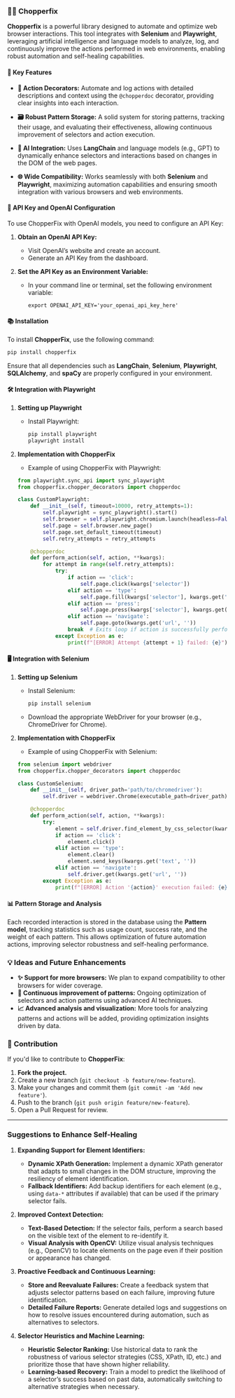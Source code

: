 
### 🫎🔬 **Chopperfix**

**Chopperfix** is a powerful library designed to automate and optimize web browser interactions. This tool integrates with **Selenium** and **Playwright**, leveraging artificial intelligence and language models to analyze, log, and continuously improve the actions performed in web environments, enabling robust automation and self-healing capabilities.

#### 🚀 **Key Features**

- **🎯 Action Decorators:** Automate and log actions with detailed descriptions and context using the `@chopperdoc` decorator, providing clear insights into each interaction.

- **🗃️ Robust Pattern Storage:** A solid system for storing patterns, tracking their usage, and evaluating their effectiveness, allowing continuous improvement of selectors and action execution.

- **🤖 AI Integration:** Uses **LangChain** and language models (e.g., GPT) to dynamically enhance selectors and interactions based on changes in the DOM of the web pages.

- **🌐 Wide Compatibility:** Works seamlessly with both **Selenium** and **Playwright**, maximizing automation capabilities and ensuring smooth integration with various browsers and web environments.

#### 🔧 **API Key and OpenAI Configuration**

To use ChopperFix with OpenAI models, you need to configure an API Key:

1. **Obtain an OpenAI API Key:**
   - Visit OpenAI’s website and create an account.
   - Generate an API Key from the dashboard.

2. **Set the API Key as an Environment Variable:**
   - In your command line or terminal, set the following environment variable:
     ```
     export OPENAI_API_KEY='your_openai_api_key_here'
     ```

#### 📚 **Installation**

To install **ChopperFix**, use the following command:
```bash
pip install chopperfix
```
Ensure that all dependencies such as **LangChain**, **Selenium**, **Playwright**, **SQLAlchemy**, and **spaCy** are properly configured in your environment.

#### 🛠️ **Integration with Playwright**

1. **Setting up Playwright**
   - Install Playwright:
     ```bash
     pip install playwright
     playwright install
     ```

2. **Implementation with ChopperFix**
   - Example of using ChopperFix with Playwright:
   ```python
   from playwright.sync_api import sync_playwright
   from chopperfix.chopper_decorators import chopperdoc

   class CustomPlaywright:
       def __init__(self, timeout=10000, retry_attempts=1):
           self.playwright = sync_playwright().start()
           self.browser = self.playwright.chromium.launch(headless=False)
           self.page = self.browser.new_page()
           self.page.set_default_timeout(timeout)
           self.retry_attempts = retry_attempts

       @chopperdoc
       def perform_action(self, action, **kwargs):
           for attempt in range(self.retry_attempts):
               try:
                   if action == 'click':
                       self.page.click(kwargs['selector'])
                   elif action == 'type':
                       self.page.fill(kwargs['selector'], kwargs.get('text', ''))
                   elif action == 'press':
                       self.page.press(kwargs['selector'], kwargs.get('key', ''))
                   elif action == 'navigate':
                       self.page.goto(kwargs.get('url', ''))
                   break  # Exits loop if action is successfully performed
               except Exception as e:
                   print(f"[ERROR] Attempt {attempt + 1} failed: {e}")
   ```

#### 🖥️ **Integration with Selenium**

1. **Setting up Selenium**
   - Install Selenium:
     ```bash
     pip install selenium
     ```
   - Download the appropriate WebDriver for your browser (e.g., ChromeDriver for Chrome).

2. **Implementation with ChopperFix**
   - Example of using ChopperFix with Selenium:
   ```python
   from selenium import webdriver
   from chopperfix.chopper_decorators import chopperdoc

   class CustomSelenium:
       def __init__(self, driver_path='path/to/chromedriver'):
           self.driver = webdriver.Chrome(executable_path=driver_path)

       @chopperdoc
       def perform_action(self, action, **kwargs):
           try:
               element = self.driver.find_element_by_css_selector(kwargs['selector'])
               if action == 'click':
                   element.click()
               elif action == 'type':
                   element.clear()
                   element.send_keys(kwargs.get('text', ''))
               elif action == 'navigate':
                   self.driver.get(kwargs.get('url', ''))
           except Exception as e:
               print(f"[ERROR] Action '{action}' execution failed: {e}")
   ```

#### 📊 **Pattern Storage and Analysis**

Each recorded interaction is stored in the database using the **Pattern model**, tracking statistics such as usage count, success rate, and the weight of each pattern. This allows optimization of future automation actions, improving selector robustness and self-healing performance.

### 💡 **Ideas and Future Enhancements**

- **✨ Support for more browsers:** We plan to expand compatibility to other browsers for wider coverage.
- **🔧 Continuous improvement of patterns:** Ongoing optimization of selectors and action patterns using advanced AI techniques.
- **📈 Advanced analysis and visualization:** More tools for analyzing patterns and actions will be added, providing optimization insights driven by data.

### 📝 **Contribution**

If you'd like to contribute to **ChopperFix**:

1. **Fork the project.**
2. Create a new branch (`git checkout -b feature/new-feature`).
3. Make your changes and commit them (`git commit -am 'Add new feature'`).
4. Push to the branch (`git push origin feature/new-feature`).
5. Open a Pull Request for review.

---

### Suggestions to Enhance Self-Healing

1. **Expanding Support for Element Identifiers:**
   - **Dynamic XPath Generation:** Implement a dynamic XPath generator that adapts to small changes in the DOM structure, improving the resiliency of element identification.
   - **Fallback Identifiers:** Add backup identifiers for each element (e.g., using `data-*` attributes if available) that can be used if the primary selector fails.

2. **Improved Context Detection:**
   - **Text-Based Detection:** If the selector fails, perform a search based on the visible text of the element to re-identify it.
   - **Visual Analysis with OpenCV:** Utilize visual analysis techniques (e.g., OpenCV) to locate elements on the page even if their position or appearance has changed.

3. **Proactive Feedback and Continuous Learning:**
   - **Store and Reevaluate Failures:** Create a feedback system that adjusts selector patterns based on each failure, improving future identification.
   - **Detailed Failure Reports:** Generate detailed logs and suggestions on how to resolve issues encountered during automation, such as alternatives to selectors.

4. **Selector Heuristics and Machine Learning:**
   - **Heuristic Selector Ranking:** Use historical data to rank the robustness of various selector strategies (CSS, XPath, ID, etc.) and prioritize those that have shown higher reliability.
   - **Learning-based Recovery:** Train a model to predict the likelihood of a selector’s success based on past data, automatically switching to alternative strategies when necessary.
